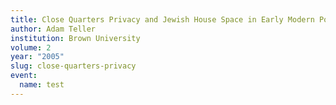 ```yaml
---
title: Close Quarters Privacy and Jewish House Space in Early Modern Polish Cities
author: Adam Teller
institution: Brown University
volume: 2
year: "2005"
slug: close-quarters-privacy
event:
  name: test
---
```

